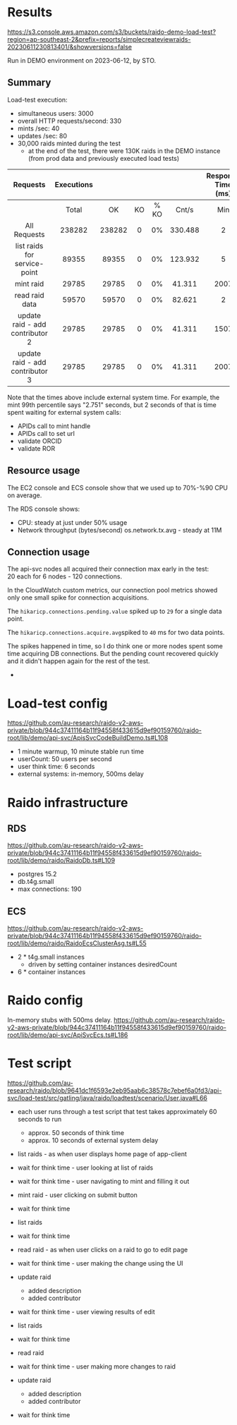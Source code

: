 # Results

https://s3.console.aws.amazon.com/s3/buckets/raido-demo-load-test?region=ap-southeast-2&prefix=reports/simplecreateviewraids-20230611230813401/&showversions=false

Run in DEMO environment on 2023-06-12, by STO.


## Summary

Load-test execution:
* simultaneous users: 3000 
* overall HTTP requests/second: 330
* mints /sec: 40
* updates /sec: 80
* 30,000 raids minted during the test
  * at the end of the test, there were 130K raids in the DEMO instance (from
  prod data and previously executed load tests)
  

|              Requests             | Executions |        |    |      |         | Response Time (ms) |          |          |          |          |      |      |         |
|:---------------------------------:|:----------:|:------:|:--:|:----:|:-------:|:------------------:|:--------:|:--------:|:--------:|:--------:|:----:|:----:|:-------:|
|                                   |    Total   |   OK   | KO | % KO |  Cnt/s  |         Min        | 50th pct | 75th pct | 95th pct | 99th pct |  Max | Mean | Std Dev |
|   All Requests                    |     238282 | 238282 |  0 |   0% | 330.488 |                  2 |       68 |     2010 |     2091 |     2308 | 4984 |  751 |     916 |
|   list raids for service-point    |      89355 |  89355 |  0 |   0% | 123.932 |                  5 |       30 |       70 |      248 |      698 | 2748 |   71 |     135 |
|   mint raid                       |      29785 |  29785 |  0 |   0% |  41.311 |               2007 |     2037 |     2074 |     2252 |     2751 | 4984 | 2077 |     141 |
|   read raid data                  |      59570 |  59570 |  0 |   0% |  82.621 |                  2 |       14 |       31 |      122 |      428 | 2479 |   37 |      92 |
|   update raid - add contributor 2 |      29785 |  29785 |  0 |   0% |  41.311 |               1507 |     1536 |     1572 |     1747 |     2228 | 4100 | 1575 |     138 |
|   update raid - add contributor 3 |      29785 |  29785 |  0 |   0% |  41.311 |               2007 |     2035 |     2071 |     2227 |     2610 | 3864 | 2069 |     111 |

Note that the times above include external system time. 
For example,  the mint 99th percentile says "2.751" seconds, but 2 seconds of 
that is time spent waiting for external system calls: 
* APIDs call to mint handle
* APIDs call to set url
* validate ORCID
* validate ROR


## Resource usage

The EC2 console and ECS console show that we used up to 70%-%90 CPU on average.

The RDS console shows:
* CPU: steady at just under 50% usage
* Network throughput (bytes/second) os.network.tx.avg - steady at 11M


## Connection usage

The api-svc nodes all acquired their connection max early in the test:  
20 each for 6 nodes - 120 connections.

In the CloudWatch custom metrics, our connection pool metrics showed only one
small spike for connection acquisitions.

The `hikaricp.connections.pending.value` spiked up to `29` for a single data 
point.

The `hikaricp.connections.acquire.avg`spiked to `40` ms for two data points.

The spikes happened in time, so I do think one or more nodes spent some time
acquiring DB connections.  But the pending count recovered quickly and it 
didn't happen again for the rest of the test.

* 
# Load-test config

https://github.com/au-research/raido-v2-aws-private/blob/944c37411164b11f94558f433615d9ef90159760/raido-root/lib/demo/api-svc/ApisSvcCodeBuildDemo.ts#L108

* 1 minute warmup, 10 minute stable run time
* userCount: 50 users per second
* user think time: 6 seconds
* external systems: in-memory, 500ms delay


# Raido infrastructure

## RDS 

https://github.com/au-research/raido-v2-aws-private/blob/944c37411164b11f94558f433615d9ef90159760/raido-root/lib/demo/raido/RaidoDb.ts#L109

* postgres 15.2
* db.t4g.small
* max connections: 190


## ECS

https://github.com/au-research/raido-v2-aws-private/blob/944c37411164b11f94558f433615d9ef90159760/raido-root/lib/demo/raido/RaidoEcsClusterAsg.ts#L55

* 2 * t4g.small instances
  * driven by setting container instances desiredCount
* 6 * container instances 


# Raido config

In-memory stubs with 500ms delay.
https://github.com/au-research/raido-v2-aws-private/blob/944c37411164b11f94558f433615d9ef90159760/raido-root/lib/demo/api-svc/ApiSvcEcs.ts#L186


# Test script

https://github.com/au-research/raido/blob/9641dc1f6593e2eb95aab6c38578c7ebef6a0fd3/api-svc/load-test/src/gatling/java/raido/loadtest/scenario/User.java#L66

* each user runs through a test script that  test takes approximately 60
  seconds to run 
  * approx. 50 seconds of think time
  * approx. 10 seconds of external system delay

* list raids - as when user displays home page of app-client
* wait for think time - user looking at list of raids
* wait for think time - user navigating to mint and filling it out
* mint raid - user clicking on submit button
* wait for think time 
* list raids
* wait for think time
* read raid - as when user clicks on a raid to go to edit page
* wait for think time - user making the change using the UI
* update raid
  * added description
  * added contributor
* wait for think time - user viewing results of edit
* list raids
* wait for think time
* read raid
* wait for think time - user making more changes to raid
* update raid
  * added description
  * added contributor
* wait for think time